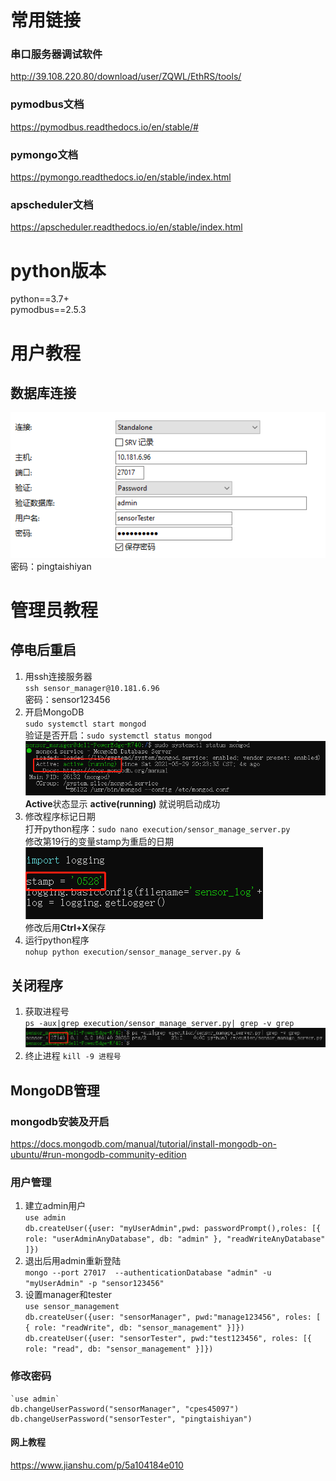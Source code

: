 # 常用链接  
### 串口服务器调试软件
http://39.108.220.80/download/user/ZQWL/EthRS/tools/  
### pymodbus文档
https://pymodbus.readthedocs.io/en/stable/#  
### pymongo文档
https://pymongo.readthedocs.io/en/stable/index.html  
### apscheduler文档
https://apscheduler.readthedocs.io/en/stable/index.html

# python版本  
python==3.7+  
pymodbus==2.5.3  


# 用户教程  
## 数据库连接
![](fig/navicat_connect.png)  
密码：pingtaishiyan  

# 管理员教程  
## 停电后重启  
1. 用ssh连接服务器  
    `ssh sensor_manager@10.181.6.96`  
    密码：sensor123456  
2. 开启MongoDB  
    `sudo systemctl start mongod`  
    验证是否开启：`sudo systemctl status mongod`  
    ![](fig/cmd_mongo_active.png)  
    **Active**状态显示 **active(running)** 就说明启动成功  
3. 修改程序标记日期  
    打开python程序：`sudo nano execution/sensor_manage_server.py`  
    修改第19行的变量stamp为重启的日期  
    ![](fig/cmd_nano_stamp.png)  
    修改后用**Ctrl+X**保存  
4. 运行python程序  
    `nohup python execution/sensor_manage_server.py &`

## 关闭程序
1. 获取进程号  
    `ps -aux|grep execution/sensor_manage_server.py| grep -v grep`  
    ![](fig/cmd_process.png)  
2. 终止进程
    `kill -9 进程号`  

## MongoDB管理  

### mongodb安装及开启
https://docs.mongodb.com/manual/tutorial/install-mongodb-on-ubuntu/#run-mongodb-community-edition

### 用户管理
1. 建立admin用户  
    `use admin`  
    `db.createUser({user: "myUserAdmin",pwd: passwordPrompt(),roles: [{ role: "userAdminAnyDatabase", db: "admin" }, "readWriteAnyDatabase" ]})`  
2. 退出后用admin重新登陆  
    `mongo --port 27017  --authenticationDatabase "admin" -u "myUserAdmin" -p "sensor123456"`  
3. 设置manager和tester  
    `use sensor_management`  
    `db.createUser({user: "sensorManager", pwd:"manage123456", roles: [ { role: "readWrite", db: "sensor_management" }]})`  
    `db.createUser({user: "sensorTester", pwd:"test123456", roles: [{ role: "read", db: "sensor_management" }]})`  


### 修改密码
    `use admin`  
    db.changeUserPassword("sensorManager", "cpes45097")
    db.changeUserPassword("sensorTester", "pingtaishiyan")

#### 网上教程
https://www.jianshu.com/p/5a104184e010


